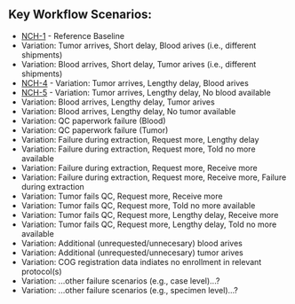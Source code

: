 ## Key Workflow Scenarios:
* [NCH-1](NCH-1.md) - Reference Baseline
* Variation: Tumor arrives, Short delay, Blood arives (i.e., different shipments)
* Variation: Blood arrives, Short delay, Tumor arives (i.e., different shipments)
* [NCH-4](NCH-4.md) - Variation: Tumor arrives, Lengthy delay, Blood arives
* [NCH-5](NCH-5.md) - Variation: Tumor arrives, Lengthy delay, No blood available
* Variation: Blood arrives, Lengthy delay, Tumor arives
* Variation: Blood arrives, Lengthy delay, No tumor available
* Variation: QC paperwork failure (Blood)
* Variation: QC paperwork failure (Tumor)
* Variation: Failure during extraction, Request more, Lengthy delay
* Variation: Failure during extraction, Request more, Told no more available
* Variation: Failure during extraction, Request more, Receive more
* Variation: Failure during extraction, Request more, Receive more, Failure during extraction
* Variation: Tumor fails QC, Request more, Receive more
* Variation: Tumor fails QC, Request more, Told no more available
* Variation: Tumor fails QC, Request more, Lengthy delay, Receive more
* Variation: Tumor fails QC, Request more, Lengthy delay, Told no more available
* Variation: Additional (unrequested/unnecesary) blood arives
* Variation: Additional (unrequested/unnecesary) tumor arives
* Variation: COG registration data indiates no enrollment in relevant protocol(s)
* Variation: ...other failure scenarios (e.g., case level)...?
* Variation: ...other failure scenarios (e.g., specimen level)...?
